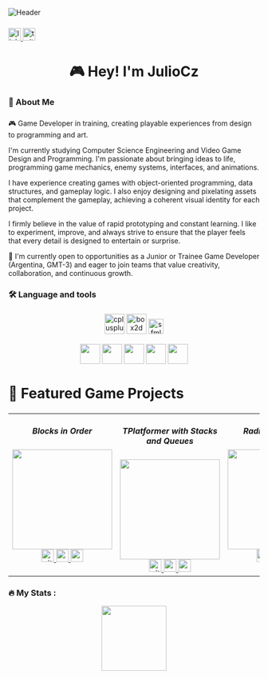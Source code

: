 ![Header](https://img.itch.zone/aW1hZ2UvMTQ1NTUxLzY2NzEzOC5qcGc=/original/4%2BnZN7.jpg)
###

<div align="left">
  <a href="https://www.linkedin.com/in/julio-c%C3%A9sar-rodriguez-346130248" target="_blank">
    <img src="https://img.shields.io/static/v1?message=LinkedIn&logo=linkedin&label=&color=0077B5&logoColor=white&labelColor=&style=for-the-badge" height="25" alt="linkedin logo"  />
  </a>
  <a href="https://x.com/JulioCzPrograma" target="_blank">
    <img src="https://img.shields.io/static/v1?message=Twitter&logo=twitter&label=&color=1DA1F2&logoColor=white&labelColor=&style=for-the-badge" height="25" alt="twitter logo"  />
  </a>
</div>

###

<h1 align="center">🎮 Hey! I'm JulioCz</h1>

###

<h3 align="left">👾 About Me</h3>

###

<p align="left">
🎮 Game Developer in training, creating playable experiences from design to programming and art.

I'm currently studying Computer Science Engineering and Video Game Design and Programming. I'm passionate about bringing ideas to life, programming game mechanics, enemy systems, interfaces, and animations.

I have experience creating games with object-oriented programming, data structures, and gameplay logic. I also enjoy designing and pixelating assets that complement the gameplay, achieving a coherent visual identity for each project.
  
I firmly believe in the value of rapid prototyping and constant learning. I like to experiment, improve, and always strive to ensure that the player feels that every detail is designed to entertain or surprise.

📌 I'm currently open to opportunities as a Junior or Trainee Game Developer (Argentina, GMT-3) and eager to join teams that value creativity, collaboration, and continuous growth.

</p>

###

<h3 align="left">🛠 Language and tools</h3>

###


###

<div align="center">
  <img src="https://cdn.jsdelivr.net/gh/devicons/devicon/icons/cplusplus/cplusplus-original.svg" width="40" height="40" alt="cplusplus logo" />
  <img src="https://upload.wikimedia.org/wikipedia/commons/thumb/9/95/Box2D_logo.svg/123px-Box2D_logo.svg.png"width="40" height="40" alt="box2d logo" />
  <img src="https://www.sfml-dev.org/download/goodies/sfml-icon-mini.png" width="30" height="30" alt="sfml logo" />
</div>

<br>

<div align="center">
  <img src="https://cdn.jsdelivr.net/gh/devicons/devicon/icons/html5/html5-original.svg" width="40" height="40" />
  <img src="https://cdn.jsdelivr.net/gh/devicons/devicon/icons/css3/css3-original.svg" width="40" height="40" />
  <img src="https://cdn.jsdelivr.net/gh/devicons/devicon/icons/javascript/javascript-original.svg" width="40" height="40" />
  <img src="https://cdn.jsdelivr.net/gh/devicons/devicon/icons/typescript/typescript-original.svg" width="40" height="40" />
  <img src="https://cdn.jsdelivr.net/gh/devicons/devicon/icons/react/react-original.svg" width="40" height="40" />
</div>

###

###

<h1 align="left">🚀 Featured Game Projects</h1>

###

<table>
  <tr>
    <td align="center" valign="top">
      <h5>Blocks in Order</h5>
      <img height="200" src="https://img.itch.zone/aW1nLzIyMDEwMTA2LnBuZw==/315x250%23c/U6YwXF.png" />
      <div>
        <a href="https://github.com/JulioCz36/TP1-Part2-ProgrVJ-I" target="_blank">
          <img src="https://github.githubassets.com/assets/GitHub-Mark-ea2971cee799.png" width="25" height="25" alt="github logo" />
        </a>
        <a href="https://www.youtube.com/watch?v=hfRFodu96G0" target="_blank">
          <img src="https://img.shields.io/static/v1?message=Demo&label=&color=D14836&labelColor=&style=for-the-badge" height="25" />
        </a>
        <a href="https://juliocz36.itch.io/blocks-in-order" target="_blank">
          <img src="https://img.shields.io/static/v1?message=Download&label=&color=9146FF&labelColor=&style=for-the-badge" height="25" />
        </a>  
      </div>
    </td>
    <td align="center" valign="top">
      <h5>TPlatformer with Stacks and Queues</h5>
      <img height="200" src="https://img.itch.zone/aW1nLzIyMDA1ODgxLnBuZw==/315x250%23c/oJdEQk.png" />
      <div>
        <a href="https://github.com/JulioCz36/TP2-ProgrVJ-I" target="_blank">
          <img src="https://github.githubassets.com/assets/GitHub-Mark-ea2971cee799.png" width="25" height="25" alt="github logo" />
        </a>
        <a href="https://www.youtube.com/watch?v=468tXj5txqs" target="_blank">
          <img src="https://img.shields.io/static/v1?message=Demo&label=&color=D14836&labelColor=&style=for-the-badge" height="25" />
        </a>
        <a href="https://juliocz36.itch.io/platformer-stacks-queues" target="_blank">
          <img src="https://img.shields.io/static/v1?message=Download&label=&color=9146FF&labelColor=&style=for-the-badge" height="25" />
        </a>  
      </div>
    </td>
    <td align="center" valign="top">
      <h5>Radioactive Train</h5>
      <img height="200" src="https://img.itch.zone/aW1nLzIyMDUxMDEyLnBuZw==/315x250%23c/5s4w7V.png" />
      <div>
        <a href="https://github.com/JulioCz36/TP3-ProgrVJ-I" target="_blank">
          <img src="https://github.githubassets.com/assets/GitHub-Mark-ea2971cee799.png" width="25" height="25" alt="github logo" />
        </a>
        <a href="https://www.youtube.com/watch?v=smJ-HRKNhSI" target="_blank">
          <img src="https://img.shields.io/static/v1?message=Demo&label=&color=D14836&labelColor=&style=for-the-badge" height="25" />
        </a>
        <a href="https://juliocz36.itch.io/radioactive-train" target="_blank">
          <img src="https://img.shields.io/static/v1?message=Download&label=&color=9146FF&labelColor=&style=for-the-badge" height="25" />
        </a>  
      </div>
    </td>
  </tr>
</table> 

###

<h3 align="left">🔥   My Stats :</h3>
<div align="center">
  <img src="https://github-readme-stats.vercel.app/api/top-langs/?username=JulioCz36&layout=compact&theme=dracula&hide_border=true" height="130" />
</div>

###

